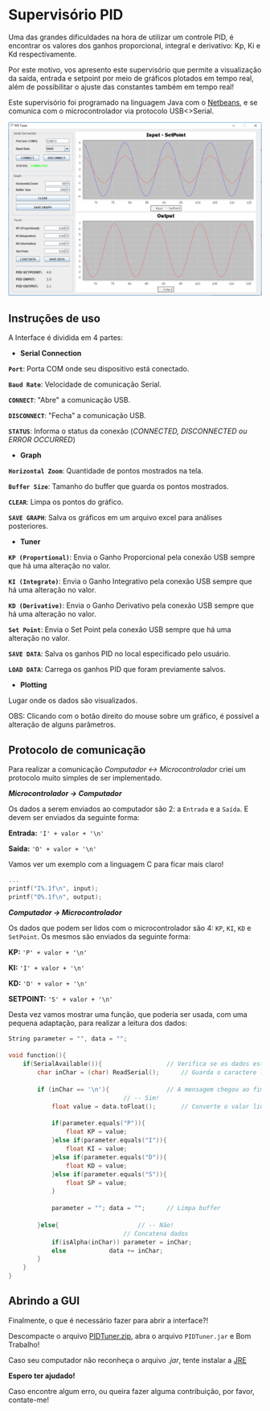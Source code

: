 # Supervisório PID


Uma das grandes dificuldades na hora de utilizar um controle PID, é encontrar os valores dos ganhos proporcional, integral e derivativo: Kp, Ki e Kd respectivamente.

Por este motivo, vos apresento este supervisório que permite a visualização da saída, entrada e setpoint por meio de gráficos plotados em tempo real, além de possibilitar o ajuste das constantes também em tempo real!

Este supervisório foi programado na linguagem Java com o [Netbeans](https://netbeans.org/), e se comunica com o microcontrolador via protocolo USB<>Serial.

![Screenshot](Screenshot.png)

## Instruções de uso

A Interface é dividida em 4 partes:

- **Serial Connection**

**`Port`**: Porta COM onde seu dispositivo está conectado.

**`Baud Rate`**: Velocidade de comunicação Serial.

**`CONNECT`**: "Abre" a comunicação USB.

**`DISCONNECT`**: "Fecha" a comunicação USB.

**`STATUS`**: Informa o status da conexão (*CONNECTED, DISCONNECTED ou ERROR OCCURRED*)


- **Graph**

**`Horizontal Zoom`**: Quantidade de pontos mostrados na tela.

**`Buffer Size`**: Tamanho do buffer que guarda os pontos mostrados.

**`CLEAR`**: Limpa os pontos do gráfico.

**`SAVE GRAPH`**: Salva os gráficos em um arquivo excel para análises posteriores.


- **Tuner**

**`KP (Proportional)`**: Envia o Ganho Proporcional pela conexão USB sempre que há uma alteração no valor.

**`KI (Integrate)`**: Envia o Ganho Integrativo pela conexão USB sempre que há uma alteração no valor.

**`KD (Derivative)`**: Envia o Ganho Derivativo pela conexão USB sempre que há uma alteração no valor.

**`Set Point`**: Envia o Set Point pela conexão USB sempre que há uma alteração no valor.

**`SAVE DATA`**: Salva os ganhos PID no local especificado pelo usuário.

**`LOAD DATA`**: Carrega os ganhos PID que foram previamente salvos.


- **Plotting**

Lugar onde os dados são visualizados.

OBS: Clicando com o botão direito do mouse sobre um gráfico, é possível a alteração de alguns parâmetros.


## Protocolo de comunicação

Para realizar a comunicação *Computador <-> Microcontrolador* criei um protocolo muito simples de ser implementado.

**_Microcontrolador -> Computador_**

Os dados a serem enviados ao computador são 2: a `Entrada` e a `Saída`. E devem ser enviados da seguinte forma:

**Entrada:** `'I' + valor + '\n'`

**Saída:** `'O' + valor + '\n'`

Vamos ver um exemplo com a linguagem C para ficar mais claro!

```c
...
printf("I%.1f\n", input);
printf("O%.1f\n", output);
```

**_Computador -> Microcontrolador_**

Os dados que podem ser lidos com o microcontrolador são 4: `KP`, `KI`, `KD` e `SetPoint`. Os mesmos são enviados da seguinte forma:

**KP:** `'P' + valor + '\n'`

**KI:** `'I' + valor + '\n'`

**KD:** `'D' + valor + '\n'`

**SETPOINT:** `'S' + valor + '\n'`

Desta vez vamos mostrar uma função, que poderia ser usada, com uma pequena adaptação, para realizar a leitura dos dados:

```c++
String parameter = "", data = "";

void function(){
	if(SerialAvailable()){					// Verifica se os dados estão disponíveis
		char inChar = (char) ReadSerial();		// Guarda o caractere lido

		if (inChar == '\n'){				// A mensagem chegou ao fim?
								// -- Sim!
			float value = data.toFloat();		// Converte o valor lido de String para Float

			if(parameter.equals("P")){
				float KP = value;
			}else if(parameter.equals("I")){
				float KI = value;
			}else if(parameter.equals("D")){
				float KD = value;
			}else if(parameter.equals("S")){
				float SP = value;
			}

			parameter = "";	data = "";		// Limpa buffer

		}else{						// -- Não!
								// Concatena dados
			if(isAlpha(inChar))	parameter = inChar;
			else			data += inChar;
		}
	}
}
```

## Abrindo a GUI

Finalmente, o que é necessário fazer para abrir a interface?!

Descompacte o arquivo [PIDTuner.zip](https://github.com/AsafeSilva/PID-Tuner-Controller/PIDTuner/PIDTuner.zip), abra o arquivo `PIDTuner.jar` e Bom Trabalho!

Caso seu computador não reconheça o arquivo *.jar*, tente instalar a [JRE](http://www.oracle.com/technetwork/pt/java/javase/downloads/jre8-downloads-2133155.html)


**Espero ter ajudado!**

Caso encontre algum erro, ou queira fazer alguma contribuição, por favor, contate-me!